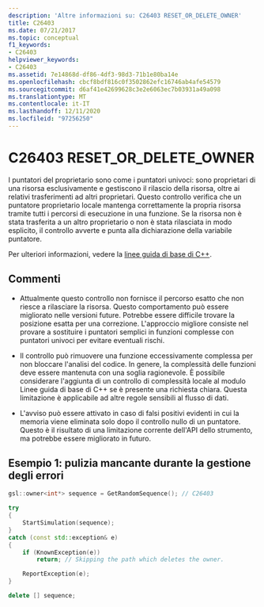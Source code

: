 ```yaml
---
description: 'Altre informazioni su: C26403 RESET_OR_DELETE_OWNER'
title: C26403
ms.date: 07/21/2017
ms.topic: conceptual
f1_keywords:
- C26403
helpviewer_keywords:
- C26403
ms.assetid: 7e14868d-df86-4df3-98d3-71b1e80ba14e
ms.openlocfilehash: cbcf8bdf816c0f3502862efc16746ab4afe54579
ms.sourcegitcommit: d6af41e42699628c3e2e6063ec7b03931a49a098
ms.translationtype: MT
ms.contentlocale: it-IT
ms.lasthandoff: 12/11/2020
ms.locfileid: "97256250"
---
```

# <a name="c26403-reset_or_delete_owner"></a>C26403 RESET_OR_DELETE_OWNER

I puntatori del proprietario sono come i puntatori univoci: sono proprietari di una risorsa esclusivamente e gestiscono il rilascio della risorsa, oltre ai relativi trasferimenti ad altri proprietari. Questo controllo verifica che un puntatore proprietario locale mantenga correttamente la propria risorsa tramite tutti i percorsi di esecuzione in una funzione. Se la risorsa non è stata trasferita a un altro proprietario o non è stata rilasciata in modo esplicito, il controllo avverte e punta alla dichiarazione della variabile puntatore.

Per ulteriori informazioni, vedere la [linee guida di base di C++](https://github.com/isocpp/CppCoreGuidelines/blob/master/CppCoreGuidelines.md#r-resource-management).

## <a name="remarks"></a>Commenti

- Attualmente questo controllo non fornisce il percorso esatto che non riesce a rilasciare la risorsa. Questo comportamento può essere migliorato nelle versioni future. Potrebbe essere difficile trovare la posizione esatta per una correzione. L'approccio migliore consiste nel provare a sostituire i puntatori semplici in funzioni complesse con puntatori univoci per evitare eventuali rischi.

- Il controllo può rimuovere una funzione eccessivamente complessa per non bloccare l'analisi del codice. In genere, la complessità delle funzioni deve essere mantenuta con una soglia ragionevole. È possibile considerare l'aggiunta di un controllo di complessità locale al modulo Linee guida di base di C++ se è presente una richiesta chiara. Questa limitazione è applicabile ad altre regole sensibili al flusso di dati.

- L'avviso può essere attivato in caso di falsi positivi evidenti in cui la memoria viene eliminata solo dopo il controllo nullo di un puntatore. Questo è il risultato di una limitazione corrente dell'API dello strumento, ma potrebbe essere migliorato in futuro.

## <a name="example-1-missing-cleanup-during-error-handling"></a>Esempio 1: pulizia mancante durante la gestione degli errori

```cpp
gsl::owner<int*> sequence = GetRandomSequence(); // C26403

try
{
    StartSimulation(sequence);
}
catch (const std::exception& e)
{
    if (KnownException(e))
        return; // Skipping the path which deletes the owner.

    ReportException(e);
}

delete [] sequence;
```

